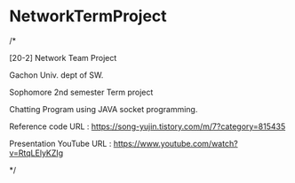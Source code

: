 # NetworkTermProject

/*

[20-2] Network Team Project

Gachon Univ. dept of SW.

Sophomore 2nd semester Term project

Chatting Program using JAVA socket programming.

Reference code URL : https://song-yujin.tistory.com/m/7?category=815435 

Presentation YouTube URL : https://www.youtube.com/watch?v=RtqLElyKZIg

*/
